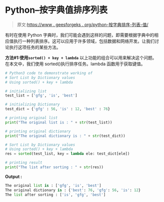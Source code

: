 # Python–按字典值排序列表

> 原文:[https://www . geesforgeks . org/python-按字典排序-列表-值/](https://www.geeksforgeeks.org/python-sort-list-by-dictionary-values/)

有时在使用 Python 字典时，我们可能会遇到这样的问题，即需要根据字典中的相应值执行一种列表排序。这可以应用于许多领域，包括数据和网络开发。让我们讨论执行这项任务的某些方法。

**方法#1:使用`sorted() + key + lambda`**
以上功能的组合可以用来解决这个问题。在本文中，我们使用 sorted()执行排序任务。lambda 函数用于获取键值。

```py
# Python3 code to demonstrate working of 
# Sort List by Dictionary values
# Using sorted() + key + lambda

# initializing list
test_list = ['gfg', 'is', 'best']

# initializing Dictionary
test_dict = {'gfg' : 56, 'is' : 12, 'best' : 76}

# printing original list
print("The original list is : " + str(test_list))

# printing original dictionary
print("The original dictionary is : " + str(test_dict))

# Sort List by Dictionary values
# Using sorted() + key + lambda
res = sorted(test_list, key = lambda ele: test_dict[ele])

# printing result 
print("The list after sorting : " + str(res)) 
```

**Output :**

```py
The original list is : ['gfg', 'is', 'best']
The original dictionary is : {'best': 76, 'gfg': 56, 'is': 12}
The list after sorting : ['is', 'gfg', 'best']

```